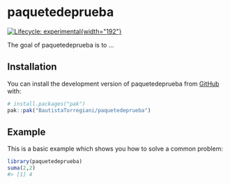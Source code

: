 <!-- README.md is generated from README.Rmd. Please edit that file -->

# paquetedeprueba

<!-- badges: start -->

[![Lifecycle: experimental](https://img.shields.io/badge/lifecycle-experimental-orange.svg){width="192"}](https://lifecycle.r-lib.org/articles/stages.html#experimental)

<!-- badges: end -->

The goal of paquetedeprueba is to …

## Installation

You can install the development version of paquetedeprueba from [GitHub](https://github.com/) with:

``` r
# install.packages("pak")
pak::pak("BautistaTorregiani/paquetedeprueba")
```

## Example

This is a basic example which shows you how to solve a common problem:

``` r
library(paquetedeprueba)
suma(2,2)
#> [1] 4
```
